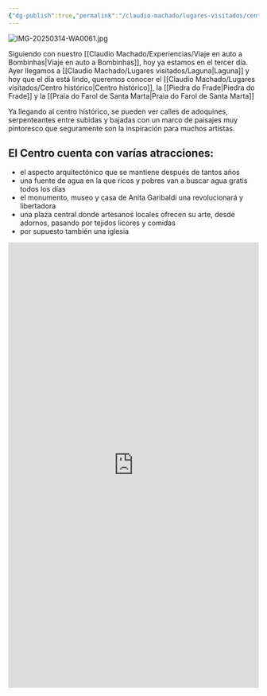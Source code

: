 ```yaml
---
{"dg-publish":true,"permalink":"/claudio-machado/lugares-visitados/centro-historico/"}
---
```


![IMG-20250314-WA0061.jpg](/img/user/Personal/Im%C3%A1genes/IMG-20250314-WA0061.jpg)

Siguiendo con nuestro [[Claudio Machado/Experiencias/Viaje en auto a Bombinhas\|Viaje en auto a Bombinhas]], hoy ya estamos en el tercer día. Ayer llegamos a  [[Claudio Machado/Lugares visitados/Laguna\|Laguna]] y hoy que el día está lindo, queremos conocer el [[Claudio Machado/Lugares visitados/Centro histórico\|Centro histórico]], la [[Piedra do Frade\|Piedra do Frade]] y la [[Praia do Farol de Santa Marta\|Praia do Farol de Santa Marta]] 

Ya llegando al centro histórico, se pueden ver calles de adoquines, serpenteantes entre subidas y bajadas con un marco de paisajes muy pintoresco que seguramente son la inspiración para muchos artistas. 

## El Centro cuenta con varías atracciones:
- el aspecto arquitectónico que se mantiene después de tantos años 
- una fuente de agua en la que ricos y pobres van a buscar agua gratis todos los días 
- el monumento, museo y casa de Anita Garibaldi una revolucionará y libertadora
- una plaza central donde artesanos locales ofrecen su arte, desde adornos, pasando por tejidos licores y comidas 
- por supuesto también una iglesia 


<div style="position: relative; width: 100%; padding-bottom: 177.78%; height: 0; overflow: hidden;">
  <iframe 
    style="position: absolute; top: 0; left: 0; width: 100%; height: 100%;" 
    src="https://youtube.com/embed/xWZ-raKERUs" 
    frameborder="0" allowfullscreen>
  </iframe>
</div>
 
